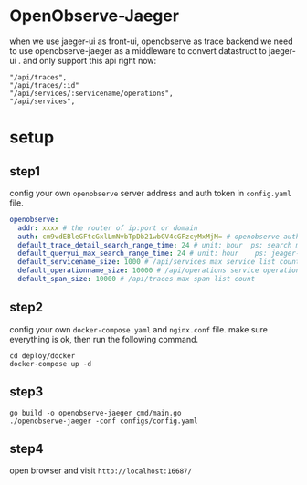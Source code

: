 # OpenObserve-Jaeger
when we use jaeger-ui as front-ui, openobserve as trace backend
we need to use openobserve-jaeger as a middleware to convert datastruct to jaeger-ui .
and only support this api right now:

```shell
"/api/traces",
"/api/traces/:id"
"/api/services/:servicename/operations",
"/api/services",
```

# setup

## step1
config your own `openobserve` server address and auth token in `config.yaml` file.
```yaml
openobserve:
  addr: xxxx # the router of ip:port or domain
  auth: cm9vdEBleGFtcGxlLmNvbTpDb21wbGV4cGFzcyMxMjM= # openobserve auth
  default_trace_detail_search_range_time: 24 # unit: hour  ps: search max time range in traceid detail page, openobserve must provide start_time and end_time
  default_queryui_max_search_range_time: 24 # unit: hour    ps: jeager-ui search form support max range hour
  default_servicename_size: 1000 # /api/services max service list count
  default_operationname_size: 10000 # /api/operations service operation list count
  default_span_size: 10000 # /api/traces max span list count
```

## step2 
config your own `docker-compose.yaml` and `nginx.conf` file.
make sure everything is ok, then run the following command.

```shell
cd deploy/docker
docker-compose up -d
```

## step3

```shell
go build -o openobserve-jaeger cmd/main.go 
./openobserve-jaeger -conf configs/config.yaml 
```

## step4 
open browser and visit `http://localhost:16687/`